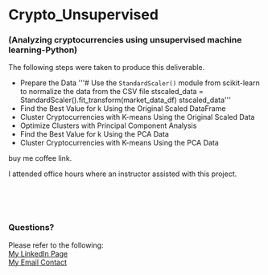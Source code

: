 # Crypto_Unsupervised
### (Analyzing cryptocurrencies using unsupervised machine learning-Python)

The following steps were taken to produce this deliverable.

- Prepare the Data
'''# Use the `StandardScaler()` module from scikit-learn to normalize the data from the CSV file
stscaled_data = StandardScaler().fit_transform(market_data_df)
stscaled_data'''
- Find the Best Value for k Using the Original Scaled DataFrame
- Cluster Cryptocurrencies with K-means Using the Original Scaled Data
- Optimize Clusters with Principal Component Analysis
- Find the Best Value for k Using the PCA Data
- Cluster Cryptocurrencies with K-means Using the PCA Data





buy me coffee link.


I attended office hours where an instructor assisted with this project.


<br>
<br>  
<br>  

### Questions?
Please refer to the following:  
[My LinkedIn Page](https://www.linkedin.com/in/savannah-porter-7a2627267/)  
[My Email Contact](savannahnporter@gmail.com) 
